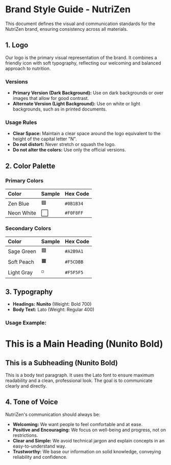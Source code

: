 # Brand Style Guide - NutriZen

This document defines the visual and communication standards for the NutriZen brand, ensuring consistency across all materials.

## 1. Logo

Our logo is the primary visual representation of the brand. It combines a friendly icon with soft typography, reflecting our welcoming and balanced approach to nutrition.

### Versions

- **Primary Version (Dark Background):** Use on dark backgrounds or over images that allow for good contrast.
- **Alternate Version (Light Background):** Use on white or light backgrounds, such as in printed documents.

### Usage Rules

- **Clear Space:** Maintain a clear space around the logo equivalent to the height of the capital letter "N".
- **Do not distort:** Never stretch or squash the logo.
- **Do not alter the colors:** Use only the official versions.

## 2. Color Palette

### Primary Colors

| Color      | Sample | Hex Code  |
| :--------- | :----- | :-------- |
| Zen Blue   | 🟦     | `#0B1B34` |
| Neon White | ⬜️     | `#F0F8FF` |

### Secondary Colors

| Color      | Sample | Hex Code  |
| :--------- | :----- | :-------- |
| Sage Green | 🟩     | `#A2B9A1` |
| Soft Peach | 🟧     | `#F5CDBB` |
| Light Gray | ◽️    | `#F5F5F5` |

## 3. Typography

- **Headings:** **Nunito** (Weight: Bold 700)
- **Body Text:** Lato (Weight: Regular 400)

### Usage Example:

# This is a Main Heading (Nunito Bold)

## This is a Subheading (Nunito Bold)

This is a body text paragraph. It uses the Lato font to ensure maximum readability and a clean, professional look. The goal is to communicate clearly and directly.

## 4. Tone of Voice

NutriZen's communication should always be:

- **Welcoming:** We want people to feel comfortable and at ease.
- **Positive and Encouraging:** We focus on well-being and progress, not on restrictions.
- **Clear and Simple:** We avoid technical jargon and explain concepts in an easy-to-understand way.
- **Trustworthy:** We base our information on solid knowledge, conveying reliability and confidence.
